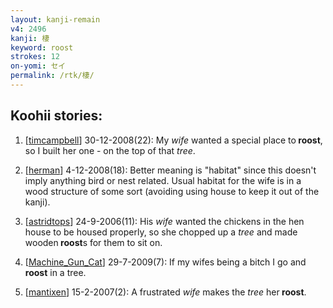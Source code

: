 ```yaml
---
layout: kanji-remain
v4: 2496
kanji: 棲
keyword: roost
strokes: 12
on-yomi: セイ
permalink: /rtk/棲/
---
```


## Koohii stories: 

1) [<a href="http://kanji.koohii.com/profile/timcampbell">timcampbell</a>] 30-12-2008(22): My <em>wife</em> wanted a special place to<strong> roost</strong>, so I built her one - on the top of that <em>tree</em>.

2) [<a href="http://kanji.koohii.com/profile/herman">herman</a>] 4-12-2008(18): Better meaning is &quot;habitat&quot; since this doesn&#039;t imply anything bird or nest related. Usual habitat for the wife is in a wood structure of some sort (avoiding using house to keep it out of the kanji).

3) [<a href="http://kanji.koohii.com/profile/astridtops">astridtops</a>] 24-9-2006(11): His <em>wife</em> wanted the chickens in the hen house to be housed properly, so she chopped up a <em>tree</em> and made wooden<strong> roost</strong>s for them to sit on.

4) [<a href="http://kanji.koohii.com/profile/Machine_Gun_Cat">Machine_Gun_Cat</a>] 29-7-2009(7): If my wifes being a bitch I go and<strong> roost</strong> in a tree.

5) [<a href="http://kanji.koohii.com/profile/mantixen">mantixen</a>] 15-2-2007(2): A frustrated <em>wife</em> makes the <em>tree</em> her<strong> roost</strong>.


